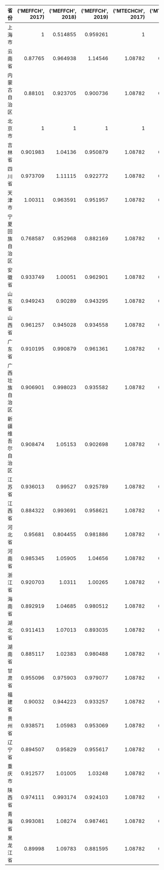| 省份             |   ('MEFFCH', 2017) |   ('MEFFCH', 2018) |   ('MEFFCH', 2019) |   ('MTECHCH', 2017) |   ('MTECHCH', 2018) |   ('MTECHCH', 2019) |   ('MQ', 2017) |   ('MQ', 2018) |   ('MQ', 2019) |
|:-----------------|-------------------:|-------------------:|-------------------:|--------------------:|--------------------:|--------------------:|---------------:|---------------:|---------------:|
| 上海市           |           1        |           0.514855 |           0.959261 |             1       |            1.39366  |            0.726522 |       1        |       0.717534 |       0.696924 |
| 云南省           |           0.87765  |           0.964938 |           1.14546  |             1.08782 |            0.985046 |            1.02521  |       0.954729 |       0.950509 |       1.17433  |
| 内蒙古自治区     |           0.88101  |           0.923705 |           0.900736 |             1.08782 |            0.985046 |            1.02521  |       0.958384 |       0.909892 |       0.923442 |
| 北京市           |           1        |           1        |           1        |             1       |            1        |            1        |       1        |       1        |       1        |
| 吉林省           |           0.901983 |           1.04136  |           0.950879 |             1.08782 |            0.985046 |            1.02521  |       0.981198 |       1.02579  |       0.97485  |
| 四川省           |           0.973709 |           1.11115  |           0.922772 |             1.08782 |            0.985046 |            1.02521  |       1.05922  |       1.09453  |       0.946034 |
| 天津市           |           1.00311  |           0.963591 |           0.951957 |             1.08782 |            0.985046 |            1.02521  |       1.09121  |       0.949181 |       0.975954 |
| 宁夏回族自治区   |           0.768587 |           0.952968 |           0.882169 |             1.08782 |            0.985046 |            1.02521  |       0.836087 |       0.938718 |       0.904407 |
| 安徽省           |           0.933749 |           1.00051  |           0.962901 |             1.08782 |            0.985046 |            1.02521  |       1.01576  |       0.985546 |       0.987174 |
| 山东省           |           0.949243 |           0.90289  |           0.943295 |             1.08782 |            0.985046 |            1.02521  |       1.03261  |       0.889388 |       0.967074 |
| 山西省           |           0.961257 |           0.945028 |           0.934558 |             1.08782 |            0.985046 |            1.02521  |       1.04568  |       0.930896 |       0.958117 |
| 广东省           |           0.910195 |           0.990879 |           0.961361 |             1.08782 |            0.985046 |            1.02521  |       0.990132 |       0.976061 |       0.985595 |
| 广西壮族自治区   |           0.906901 |           0.998023 |           0.935582 |             1.08782 |            0.985046 |            1.02521  |       0.986548 |       0.983098 |       0.959167 |
| 新疆维吾尔自治区 |           0.908474 |           1.05153  |           0.902698 |             1.08782 |            0.985046 |            1.02521  |       0.98826  |       1.03581  |       0.925453 |
| 江苏省           |           0.936013 |           0.99527  |           0.925789 |             1.08782 |            0.985046 |            1.02521  |       1.01822  |       0.980387 |       0.949127 |
| 江西省           |           0.884322 |           0.993691 |           0.958621 |             1.08782 |            0.985046 |            1.02521  |       0.961987 |       0.978831 |       0.982786 |
| 河北省           |           0.95681  |           0.804455 |           0.981886 |             1.08782 |            0.985046 |            1.02521  |       1.04084  |       0.792425 |       1.00664  |
| 河南省           |           0.985345 |           1.05905  |           1.04656  |             1.08782 |            0.985046 |            1.02521  |       1.07188  |       1.04321  |       1.07295  |
| 浙江省           |           0.920703 |           1.0311   |           1.00265  |             1.08782 |            0.985046 |            1.02521  |       1.00156  |       1.01569  |       1.02792  |
| 海南省           |           0.892919 |           1.04685  |           0.980512 |             1.08782 |            0.985046 |            1.02521  |       0.971338 |       1.03119  |       1.00523  |
| 湖北省           |           0.911413 |           1.07013  |           0.893035 |             1.08782 |            0.985046 |            1.02521  |       0.991457 |       1.05413  |       0.915548 |
| 湖南省           |           0.885117 |           1.02383  |           0.980488 |             1.08782 |            0.985046 |            1.02521  |       0.962852 |       1.00852  |       1.0052   |
| 甘肃省           |           0.955096 |           0.975903 |           0.979077 |             1.08782 |            0.985046 |            1.02521  |       1.03898  |       0.96131  |       1.00376  |
| 福建省           |           0.90032  |           0.944223 |           0.933257 |             1.08782 |            0.985046 |            1.02521  |       0.97939  |       0.930103 |       0.956783 |
| 贵州省           |           0.938571 |           1.05983  |           0.953069 |             1.08782 |            0.985046 |            1.02521  |       1.021    |       1.04399  |       0.977094 |
| 辽宁省           |           0.894507 |           0.95829  |           0.955617 |             1.08782 |            0.985046 |            1.02521  |       0.973066 |       0.94396  |       0.979707 |
| 重庆市           |           0.912577 |           1.01005  |           1.03248  |             1.08782 |            0.985046 |            1.02521  |       0.992723 |       0.994941 |       1.05851  |
| 陕西省           |           0.974111 |           0.993174 |           0.924103 |             1.08782 |            0.985046 |            1.02521  |       1.05966  |       0.978322 |       0.947399 |
| 青海省           |           0.993081 |           1.08274  |           0.987461 |             1.08782 |            0.985046 |            1.02521  |       1.0803   |       1.06655  |       1.01235  |
| 黑龙江省         |           0.89998  |           1.09783  |           0.881595 |             1.08782 |            0.985046 |            1.02521  |       0.97902  |       1.08142  |       0.903819 |